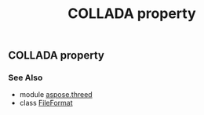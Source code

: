 ﻿---
title: COLLADA property
second_title: Aspose.3D for Python via .NET API References
description: 
type: docs
weight: 100
url: /python-net/aspose.threed/fileformat/collada/
is_root: false
---

## COLLADA property


### See Also
* module [aspose.threed](../../)
* class [FileFormat](/3d/python-net/aspose.threed/fileformat)
